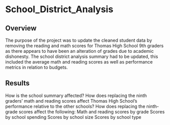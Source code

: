 # School_District_Analysis
## **Overview**

The purpose of the project was to update the cleaned student data by removing the reading and math scores for Thomas High School 9th graders as there appears to have been an alteration of grades due to academic dishonesty.  The school district analysis summary had to be updated, this included the average math and reading scores as well as performance metrics in relation to budgets.

## **Results**

How is the school summary affected?
How does replacing the ninth graders’ math and reading scores affect Thomas High School’s performance relative to the other schools?
How does replacing the ninth-grade scores affect the following:
Math and reading scores by grade
Scores by school spending
Scores by school size
Scores by school type

